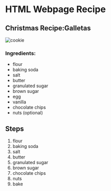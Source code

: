 <h1> HTML Webpage Recipe </h1>
<h2> Christmas Recipe:Galletas </h2>


![cookie](https://user-images.githubusercontent.com/93533166/143886033-1114f616-c2a3-46af-ab91-b79b8f590b3b.jpg)
         
 


<h3> Ingredients: </h3>

<ul> 
         <li>flour</li>
         <li>baking soda</li>
         <li>salt</li>
         <li>butter</li>
        <li>granulated sugar</li>
         <li>brown sugar</li>
        <li>egg</li>
         <li>vanilla</li>
         <li>chocolate chips</li>
         <li>nuts (optional)</li>
         </ul>
        
<h2>Steps</h3>        

<ol>
         <li> flour</li>
         <li>baking soda</li>
         <li> salt</li>
         <li> butter</li>
         <li>granulated sugar</li>
         <li> brown sugar</li>
         <li> chocolate chips</li>
         <li> nuts</li>
         <li> bake</li>
         </ol>
